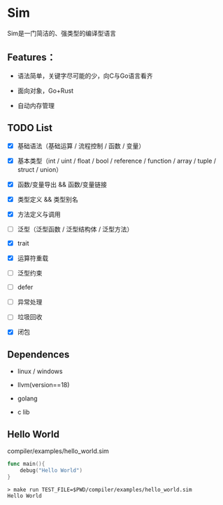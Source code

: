 # Sim

Sim是一门简洁的、强类型的编译型语言

## Features：

+ 语法简单，关键字尽可能的少，向C与Go语言看齐

+ 面向对象，Go+Rust

+ 自动内存管理

## TODO List

+ [x] 基础语法（基础运算 / 流程控制 / 函数 / 变量）

+ [x] 基本类型（int / uint / float / bool / reference / function / array / tuple / struct / union）

+ [x] 函数/变量导出 && 函数/变量链接

+ [x] 类型定义 && 类型别名

+ [x] 方法定义与调用

+ [ ] 泛型（泛型函数 / 泛型结构体 / 泛型方法）

+ [x] trait

+ [x] 运算符重载

+ [ ] 泛型约束

+ [ ] defer

+ [ ] 异常处理

+ [ ] 垃圾回收

+ [x] 闭包

## Dependences

+ linux / windows

+ llvm(version==18)

+ golang

+ c lib

## Hello World

compiler/examples/hello_world.sim

```go
func main(){
    debug("Hello World")
}
```

```shell
> make run TEST_FILE=$PWD/compiler/examples/hello_world.sim
Hello World
```